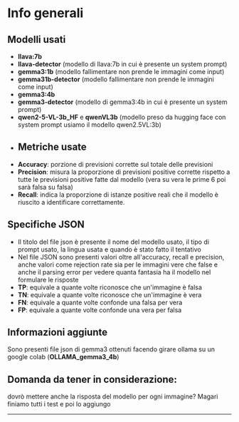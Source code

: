 # Info generali
## Modelli usati
- **llava:7b**
- **llava-detector** (modello di llava:7b in cui è presente un system prompt)
- **gemma3:1b** (modello fallimentare non prende le immagini come input)
- **gemma31b-detector** (modello fallimentare non prende le immagini come input)
- **gemma3:4b**
- **gemma3-detector** (modello di gemma3:4b in cui è presente un system prompt)
- **qwen2-5-VL-3b_HF** e **qwenVL3b** (modello preso da hugging face con system prompt usiamo il modello qwen2.5VL:3b)
- ## Metriche usate
- **Accuracy**: porzione di previsioni corrette sul totale delle previsioni
- **Precision**: misura la proporzione di previsioni positive corrette rispetto a tutte le previsioni positive fatte dal modello (vera su vera le prime 6 poi sarà falsa su falsa)
- **Recall**: indica la proporzione di istanze positive reali che il modello è riuscito a identificare correttamente. 
## Specifiche JSON
- Il titolo del file json è presente il nome del modello usato, il tipo di prompt usato, la lingua usata e quando è stato fatto il tentativo
- Nel file JSON sono presenti valori oltre all'accuracy, recall e precision, anche valori come rejection rate sia per le immagini vere che false e anche il parsing error per vedere quanta fantasia ha il modello nel formulare le risposte
- **TP**: equivale a quante volte riconosce che un'immagine è falsa
- **TN**: equivale a quante volte riconosce che un'immagine è vera
- **FN**: equivale a quante volte confonde una falsa per vera
- **FP**: equivale a quante volte confonde una vera per falsa
## Informazioni aggiunte
Sono presenti file json di gemma3 ottenuti facendo girare ollama su un google colab (**OLLAMA_gemma3_4b**)
## Domanda da tener in considerazione:
dovrò mettere anche la risposta del modello per ogni immagine? Magari finiamo tutti i test e poi lo aggiungo

-----------------------------------------------------------------------------------------------------------------------